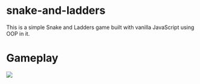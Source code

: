 # snake-and-ladders
This is a simple Snake and Ladders game built with vanilla JavaScript using OOP in it.

# Gameplay
![](https://drive.google.com/file/d/1lWUaH9TClwkxHBySlv4ntRnQWpR1xX_Y/view?usp=sharing)
